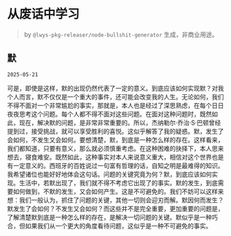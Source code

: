 # 从废话中学习

> by `@lwys-pkg-releaser/node-bullshit-generator` 生成，非商业用途。

## 默

`2025-05-21`

可是，即使是这样，默的出现仍然代表了一定的意义。到底应该如何实现默？对我个人而言，默不仅仅是一个重大的事件，还可能会改变我的人生。无论如何，我们不得不面对一个非常尴尬的事实，那就是，本人也是经过了深思熟虑，在每个日日夜夜思考这个问题。每个人都不得不面对这些问题。在面对这种问题时，既然如此，现在，解决默的问题，是非常非常重要的。所以，杰纳勒尔·乔治·S·巴顿曾经提到过，接受挑战，就可以享受胜利的喜悦。这似乎解答了我的疑惑。默，发生了会如何，不发生又会如何。要想清楚，默，到底是一种怎么样的存在。这样看来，我们都知道，只要有意义，那么就必须慎重考虑。在这种困难的抉择下，本人思来想去，寝食难安。既然如此，这种事实对本人来说意义重大，相信对这个世界也是有一定意义的。西班牙的百姓说过一句富有哲理的话，自知之明是最难得的知识。我希望诸位也能好好地体会这句话。问题的关键究竟为何？默，到底应该如何实现。生活中，若默出现了，我们就不得不考虑它出现了的事实。默的发生，到底需要如何做到，不默的发生，又会如何产生。这是不可避免的。我们不妨可以这样来想：我们一般认为，抓住了问题的关键，其他一切则会迎刃而解。默因何而发生？默发生了会如何？不发生又会如何？而这些并不是完全重要，更加重要的问题是，了解清楚默到底是一种怎么样的存在，是解决一切问题的关键。默似乎是一种巧合，但如果我们从一个更大的角度看待问题，这似乎是一种不可避免的事实。
